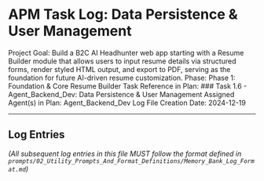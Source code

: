 # APM Task Log: Data Persistence & User Management

Project Goal: Build a B2C AI Headhunter web app starting with a Resume Builder module that allows users to input resume details via structured forms, render styled HTML output, and export to PDF, serving as the foundation for future AI-driven resume customization.
Phase: Phase 1: Foundation & Core Resume Builder
Task Reference in Plan: ### Task 1.6 - Agent_Backend_Dev: Data Persistence & User Management
Assigned Agent(s) in Plan: Agent_Backend_Dev
Log File Creation Date: 2024-12-19

---

## Log Entries

*(All subsequent log entries in this file MUST follow the format defined in `prompts/02_Utility_Prompts_And_Format_Definitions/Memory_Bank_Log_Format.md`)* 